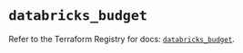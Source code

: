 # `databricks_budget`

Refer to the Terraform Registry for docs: [`databricks_budget`](https://registry.terraform.io/providers/databricks/databricks/1.88.0/docs/resources/budget).
